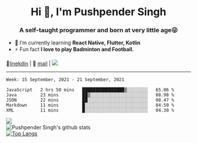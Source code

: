 <h1 align="center">Hi 👋, I'm Pushpender Singh</h1>
<h3 align="center">A self-taught programmer and born at very little age😜</h3>

- 🌱 I’m currently learning **React Native, Flutter, Kotlin**
- ⚡ Fun fact **I love to play Badminton and Football.**

👔[linekdin](https://www.linkedin.com/in/pushpender-singh-240061202/) | 📧 [mail](mailto:pushpendersingh694@gmail.com) | ![](https://komarev.com/ghpvc/?username=pushpender-singh-ap&color=blue)


---

<!--START_SECTION:waka-->
```text
Week: 15 September, 2021 - 21 September, 2021

JavaScript   2 hrs 50 mins   ████████████████▒░░░░░░░░   65.06 % 
Java         23 mins         ██▒░░░░░░░░░░░░░░░░░░░░░░   08.98 % 
JSON         22 mins         ██░░░░░░░░░░░░░░░░░░░░░░░   08.47 % 
Markdown     11 mins         █░░░░░░░░░░░░░░░░░░░░░░░░   04.50 % 
XML          11 mins         █░░░░░░░░░░░░░░░░░░░░░░░░   04.30 % 
```
<!--END_SECTION:waka-->

<img align="left" src="https://github-readme-streak-stats.herokuapp.com/?user=pushpender-singh-ap&theme=dark" /></br>
![Pushpender Singh's github stats](https://github-readme-stats.vercel.app/api?username=pushpender-singh-ap&show_icons=true&theme=radical&count_private=true)</br>
[![Top Langs](https://github-readme-stats.vercel.app/api/top-langs/?username=pushpender-singh-ap&theme=radical)](https://github.com/pushpender-singh-ap/github-readme-stats)
